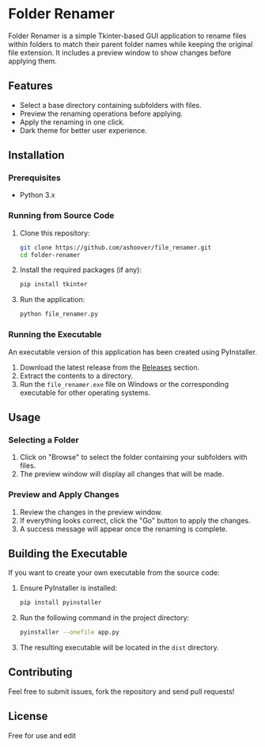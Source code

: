 # Folder Renamer

Folder Renamer is a simple Tkinter-based GUI application to rename files within folders to match their parent folder names while keeping the original file extension. It includes a preview window to show changes before applying them.

## Features

- Select a base directory containing subfolders with files.
- Preview the renaming operations before applying.
- Apply the renaming in one click.
- Dark theme for better user experience.

## Installation

### Prerequisites

- Python 3.x

### Running from Source Code

1. Clone this repository:
    ```bash
    git clone https://github.com/ashoover/file_renamer.git
    cd folder-renamer
    ```

2. Install the required packages (if any):
    ```bash
    pip install tkinter
    ```

3. Run the application:
    ```bash
    python file_renamer.py
    ```

### Running the Executable

An executable version of this application has been created using PyInstaller.

1. Download the latest release from the [Releases](https://github.com/ashoover/file_renamer/releases) section.
2. Extract the contents to a directory.
3. Run the `file_renamer.exe` file on Windows or the corresponding executable for other operating systems.

## Usage

### Selecting a Folder
1. Click on "Browse" to select the folder containing your subfolders with files.
2. The preview window will display all changes that will be made.

### Preview and Apply Changes
1. Review the changes in the preview window.
2. If everything looks correct, click the "Go" button to apply the changes.
3. A success message will appear once the renaming is complete.

## Building the Executable

If you want to create your own executable from the source code:

1. Ensure PyInstaller is installed:
    ```bash
    pip install pyinstaller
    ```

2. Run the following command in the project directory:
    ```bash
    pyinstaller --onefile app.py
    ```

3. The resulting executable will be located in the `dist` directory.

## Contributing

Feel free to submit issues, fork the repository and send pull requests!

## License

Free for use and edit
